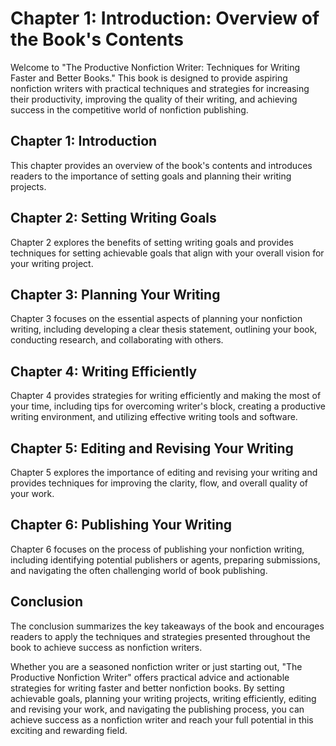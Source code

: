 Chapter 1: Introduction: Overview of the Book's Contents
========================================================

Welcome to "The Productive Nonfiction Writer: Techniques for Writing Faster and Better Books." This book is designed to provide aspiring nonfiction writers with practical techniques and strategies for increasing their productivity, improving the quality of their writing, and achieving success in the competitive world of nonfiction publishing.

Chapter 1: Introduction
-----------------------

This chapter provides an overview of the book's contents and introduces readers to the importance of setting goals and planning their writing projects.

Chapter 2: Setting Writing Goals
--------------------------------

Chapter 2 explores the benefits of setting writing goals and provides techniques for setting achievable goals that align with your overall vision for your writing project.

Chapter 3: Planning Your Writing
--------------------------------

Chapter 3 focuses on the essential aspects of planning your nonfiction writing, including developing a clear thesis statement, outlining your book, conducting research, and collaborating with others.

Chapter 4: Writing Efficiently
------------------------------

Chapter 4 provides strategies for writing efficiently and making the most of your time, including tips for overcoming writer's block, creating a productive writing environment, and utilizing effective writing tools and software.

Chapter 5: Editing and Revising Your Writing
--------------------------------------------

Chapter 5 explores the importance of editing and revising your writing and provides techniques for improving the clarity, flow, and overall quality of your work.

Chapter 6: Publishing Your Writing
----------------------------------

Chapter 6 focuses on the process of publishing your nonfiction writing, including identifying potential publishers or agents, preparing submissions, and navigating the often challenging world of book publishing.

Conclusion
----------

The conclusion summarizes the key takeaways of the book and encourages readers to apply the techniques and strategies presented throughout the book to achieve success as nonfiction writers.

Whether you are a seasoned nonfiction writer or just starting out, "The Productive Nonfiction Writer" offers practical advice and actionable strategies for writing faster and better nonfiction books. By setting achievable goals, planning your writing projects, writing efficiently, editing and revising your work, and navigating the publishing process, you can achieve success as a nonfiction writer and reach your full potential in this exciting and rewarding field.
